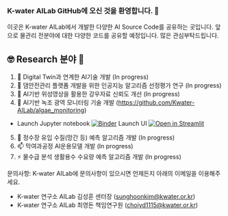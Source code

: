 ### K-water AILab GitHub에 오신 것을 환영합니다. 👋

이곳은 K-water AILab에서 개발한 다양한 AI Source Code를 공유하는 곳입니다. 앞으로 물관리 전분야에 대한 다양한 코드를 공유할 예정입니다. 많은 관심부탁드립니다.

## :nerd_face: Research 분야 :thinking:
1. 🔭 Digital Twin과 연계한 AI기술 개발 (In progress)
2. 🌱 댐안전관리 플랫폼 개발을 위한 인공지능 알고리즘 선정평가 연구 (In progress)
3. 👯 AI기반 위성영상을 활용한 강우자료 신뢰도 개선 (In progress)
4. 🤔 AI기반 녹조 광역 모니터링 기술 개발 (https://github.com/Kwater-AILab/algae_monitoring)
  - Launch Jupyter notebook [![Binder](https://mybinder.org/badge_logo.svg)](https://mybinder.org/v2/gh/DavidChoi76/algae_monitoring/main?filepath=sample.ipynb)      Launch UI [![Open in Streamlit](https://static.streamlit.io/badges/streamlit_badge_black_white.svg)](https://share.streamlit.io/himount/algae-web/main/Algae_monitoring_streamlit.py)
5. 💬 정수장 유입 수질(망간 등) 예측 알고리즘 개발  (In progress)
6. 📫 막여과공정 AI운용모델 개발 (In progress)
7. ⚡ 물수급 분석 생활용수 수요량 예측 알고리즘 개발 (In progress)


문의사항: K-water AILab에 문의사항이 있으시면 언제든지 아래의 이메일을 이용해주세요.
- K-water 연구소 AILab 김성훈 센터장 (sunghoonkim@kwater.or.kr)
- K-water 연구소 AILab 최영돈 책임연구원 (choiyd1115@kwater.or.kr)
